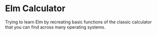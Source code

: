 # Elm Calculator

Trying to learn Elm by recreating basic functions of the classic calculator that you can find across many operating systems.
